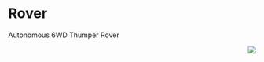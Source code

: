 # Rover
Autonomous 6WD Thumper Rover 

<img align="right" src="https://github.com/gpldecha/gpldecha.github.io/blob/master/images/projects/rover/rover.gif">
